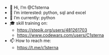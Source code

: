 - 👋 Hi, I’m @C1sterna
- 👀 I’m interested: python, sql and excel
- 🌱 I’m currently: python
- 🎓 skill training on:
    - https://stepik.org/users/481261703
    - https://www.codewars.com/users/C1sterna
- 📫 How to reach me:
    - https://t.me/c1sterna

<!---
C1sterna/C1sterna is a ✨ special ✨ repository because its `README.md` (this file) appears on your GitHub profile.
You can click the Preview link to take a look at your changes.
--->
